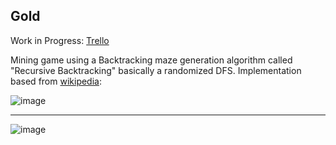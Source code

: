 ## Gold

Work in Progress: [Trello](https://trello.com/b/ZGhbgg1I/gold)

Mining game using a Backtracking maze generation algorithm called "Recursive Backtracking" basically a randomized DFS. Implementation based from [wikipedia](https://en.wikipedia.org/wiki/Maze_generation_algorithm):


![image](https://github.com/fgiannotti/Gold/assets/60185887/186b3ce1-f9c1-4d1f-9d9b-a88096327656)

______________________

![image](https://github.com/fgiannotti/Gold/assets/60185887/7f0e35c8-a823-4070-aaa3-e738caea0ee9)
